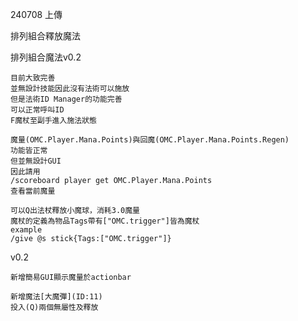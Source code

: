 240708 上傳

排列組合釋放魔法

排列組合魔法v0.2
    
    目前大致完善
    並無設計技能因此沒有法術可以施放
    但是法術ID Manager的功能完善
    可以正常呼叫ID
    F魔杖至副手進入施法狀態
    
    魔量(OMC.Player.Mana.Points)與回魔(OMC.Player.Mana.Points.Regen)
    功能皆正常
    但並無設計GUI
    因此請用
    /scoreboard player get OMC.Player.Mana.Points
    查看當前魔量
    
    可以Q出法杖釋放小魔球，消耗3.0魔量
    魔杖的定義為物品Tags帶有["OMC.trigger"]皆為魔杖
    example
    /give @s stick{Tags:["OMC.trigger"]}


v0.2

    新增簡易GUI顯示魔量於actionbar

    新增魔法[大魔彈](ID:11)
    投入(Q)兩個無屬性及釋放


